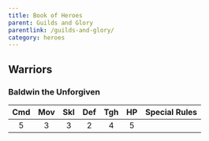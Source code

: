 ```yaml
---
title: Book of Heroes
parent: Guilds and Glory
parentlink: /guilds-and-glory/
category: heroes
---
```


## Warriors

### Baldwin the Unforgiven

| Cmd | Mov | Skl | Def | Tgh | HP  | Special Rules |
| :-: | :-: | :-: | :-: | :-: | :-: | :------------ |
|  5  |  3  |  3  |  2  |  4  |  5  |               |